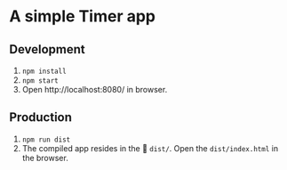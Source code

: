 # A simple Timer app



## Development

1. `npm install`
2. `npm start`
1. Open http://localhost:8080/ in browser.



## Production

1. `npm run dist`
1. The compiled app resides in the 📂 `dist/`.
   Open the `dist/index.html` in the browser.
